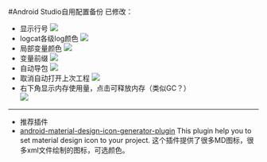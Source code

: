 #Android Studio自用配置备份
已修改：
- 显示行号
  ![](http://7sbojw.com1.z0.glb.clouddn.com/AS_config_show%20line%20number.png)
- logcat各级log颜色
  ![](http://7sbojw.com1.z0.glb.clouddn.com/AS_config_logcat%20color.png)
- 局部变量颜色
  ![](http://7sbojw.com1.z0.glb.clouddn.com/AS_config_color_font%20local_variable.png)
- 变量前缀
  ![](http://7sbojw.com1.z0.glb.clouddn.com/AS_config_code_style%20name_prefix.png)
- 自动导包
  ![](http://7sbojw.com1.z0.glb.clouddn.com/AS_config_auto%20import.png)
- 取消自动打开上次工程
  ![](http://7sbojw.com1.z0.glb.clouddn.com/AS_config_do%20not%20reopen%20last%20project%20on%20startup.png)
- 右下角显示内存使用量，点击可释放内存（类似GC？）  
  ![](http://7sbojw.com1.z0.glb.clouddn.com/AS_config_show_memory.png)


---
- 推荐插件
- [android-material-design-icon-generator-plugin](https://github.com/konifar/android-material-design-icon-generator-plugin)
  This plugin help you to set material design icon to your project.
  这个插件提供了很多MD图标，很多xml文件绘制的图标，可选颜色。
